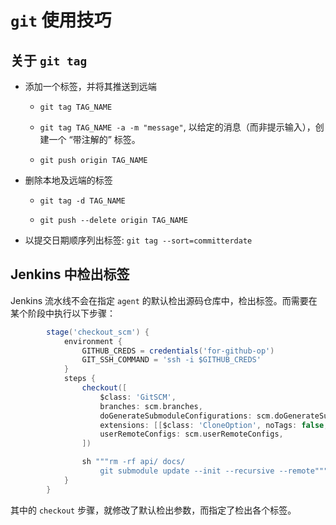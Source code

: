 # `git` 使用技巧

## 关于 `git tag`

+ 添加一个标签，并将其推送到远端

    - `git tag TAG_NAME`

    - `git tag TAG_NAME -a -m "message"`, 以给定的消息（而非提示输入），创建一个 “带注解的” 标签。

    - `git push origin TAG_NAME`

+ 删除本地及远端的标签

    - `git tag -d TAG_NAME`

    - `git push --delete origin TAG_NAME`

- 以提交日期顺序列出标签: `git tag --sort=committerdate`


## Jenkins 中检出标签

Jenkins 流水线不会在指定 `agent` 的默认检出源码仓库中，检出标签。而需要在某个阶段中执行以下步骤：


```groovy
        stage('checkout_scm') {
            environment {
                GITHUB_CREDS = credentials('for-github-op')
                GIT_SSH_COMMAND = 'ssh -i $GITHUB_CREDS'
            }
            steps {
                checkout([
                    $class: 'GitSCM',
                    branches: scm.branches,
                    doGenerateSubmoduleConfigurations: scm.doGenerateSubmoduleConfigurations,
                    extensions: [[$class: 'CloneOption', noTags: false, shallow: false, depth: 0, reference: '']],
                    userRemoteConfigs: scm.userRemoteConfigs,
                ])

                sh """rm -rf api/ docs/
                    git submodule update --init --recursive --remote"""
            }
        }
```

其中的 `checkout` 步骤，就修改了默认检出参数，而指定了检出各个标签。
